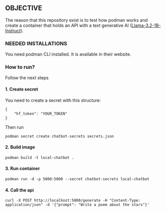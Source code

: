## OBJECTIVE

The reason that this repository exist is to test how podman works and create a container that holds an API with a text generative AI ([Llama-3.2-1B-Instruct](https://huggingface.co/meta-llama/Llama-3.2-1B-Instruct)).

### NEEDED INSTALLATIONS

You need podman CLI installed. It is available in their website.

### How to run?

Follow the next steps

#### 1. Create secret

You need to create a secret with this structure:

    {
        "hf_token": "YOUR_TOKEN"
    }

Then run

    podman secret create chatbot-secrets secrets.json

#### 2. Build image
    podman build -t local-chatbot .

#### 3. Run container
    podman run -d -p 5000:5000 --secret chatbot-secrets local-chatbot

#### 4. Call the api
    curl -X POST http://localhost:5000/generate -H "Content-Type: application/json" -d '{"prompt": "Write a poem about the stars"}'